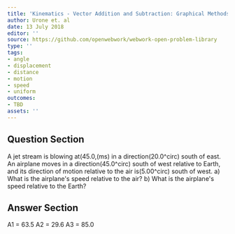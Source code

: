 ```yaml
---
title: 'Kinematics - Vector Addition and Subtraction: Graphical Methods'
author: Urone et. al
date: 13 July 2018
editor: ''
source: https://github.com/openwebwork/webwork-open-problem-library
type: ''
tags:
- angle
- displacement
- distance
- motion
- speed
- uniform
outcomes:
- TBD
assets: ''
---
```


## Question Section 

A jet stream is blowing at(45.0,(ms) in a direction(20.0^circ) south of east. An airplane moves in a direction(45.0^circ) south of west relative to Earth, and its direction of motion relative to the air is(5.00^circ) south of west.
a) What is the airplane's speed relative to the air?
b) What is the airplane's speed relative to the Earth?

## Answer Section

A1 = 63.5
A2 = 29.6
A3 = 85.0